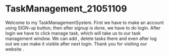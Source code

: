 # TaskManagement_21051109
Welcome to my TaskManagementSystem.
First we have to make an account using SIGN-up button, then after signup is done, we have to do login.
After login we have to click manage task, which will take us to our task management window.
We can add , delete tasks there and even after log out we can make it visible after next login.
Thank you for visiting our website .

